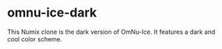 # omnu-ice-dark
This Numix clone is the dark version of OmNu-Ice. It features a dark and cool color scheme.
